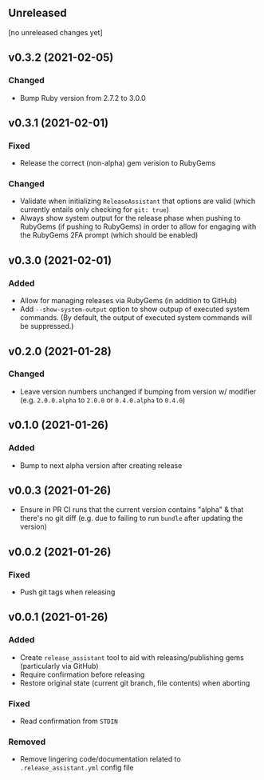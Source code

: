 ## Unreleased
[no unreleased changes yet]

## v0.3.2 (2021-02-05)
### Changed
- Bump Ruby version from 2.7.2 to 3.0.0

## v0.3.1 (2021-02-01)
### Fixed
- Release the correct (non-alpha) gem verision to RubyGems

### Changed
- Validate when initializing `ReleaseAssistant` that options are valid (which currently entails only
  checking for `git: true`)
- Always show system output for the release phase when pushing to RubyGems (if pushing to RubyGems)
  in order to allow for engaging with the RubyGems 2FA prompt (which should be enabled)

## v0.3.0 (2021-02-01)
### Added
- Allow for managing releases via RubyGems (in addition to GitHub)
- Add `--show-system-output` option to show outpup of executed system commands. (By default, the
  output of executed system commands will be suppressed.)

## v0.2.0 (2021-01-28)
### Changed
- Leave version numbers unchanged if bumping from version w/ modifier (e.g. `2.0.0.alpha` to `2.0.0`
  or `0.4.0.alpha` to `0.4.0`)

## v0.1.0 (2021-01-26)
### Added
- Bump to next alpha version after creating release

## v0.0.3 (2021-01-26)
- Ensure in PR CI runs that the current version contains "alpha" & that there's no git diff (e.g.
  due to failing to run `bundle` after updating the version)

## v0.0.2 (2021-01-26)
### Fixed
- Push git tags when releasing

## v0.0.1 (2021-01-26)
### Added
- Create `release_assistant` tool to aid with releasing/publishing gems (particularly via GitHub)
- Require confirmation before releasing
- Restore original state (current git branch, file contents) when aborting

### Fixed
- Read confirmation from `STDIN`

### Removed
- Remove lingering code/documentation related to `.release_assistant.yml` config file
